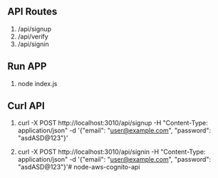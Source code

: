 ## API Routes
 1. /api/signup
 2. /api/verify
 3. /api/signin

## Run APP
 1. node index.js

## Curl API
1. curl -X POST http://localhost:3010/api/signup -H "Content-Type: application/json" -d '{"email": "user@example.com", "password": "asdASD@123"}'

2. curl -X POST http://localhost:3010/api/signin -H "Content-Type: application/json" -d '{"email": "user@example.com", "password": "asdASD@123"}'# node-aws-cognito-api
